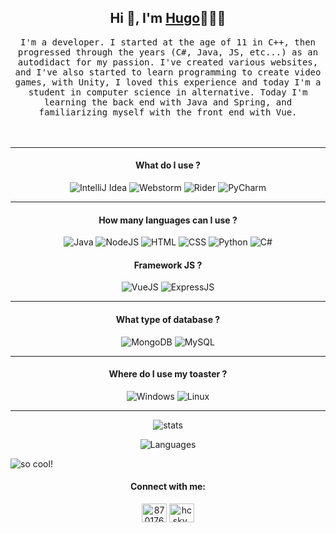<h2 align='center'> Hi 👋, I'm <a href="https://github.com/Hc-Sky">Hugo</a>🧑🏻‍💻</h2>

<p align="center">
  <samp>I'm a developer. I started at the age of 11 in C++, then progressed through the years (C#, Java, JS, etc...) as an autodidact for my passion. I've created various websites, and I've also started to learn programming to create video games, with Unity, I loved this experience and today I'm a student in computer science in alternative. Today I'm learning the back end with Java and Spring, and familiarizing myself with the front end with Vue. 
  </samp>
  <br><br>
  <br>
</p>

<hr>

<h4 align="center">What do I use ?</h4>
<p align="center"> 
  <img src="https://img.shields.io/badge/IntelliJIDEA-000000.svg?style=for-the-badge&logo=intellij-idea&logoColor=white" alt="IntelliJ Idea" />
  <img src="https://img.shields.io/badge/webstorm-143?style=for-the-badge&logo=webstorm&logoColor=white&color=black" alt="Webstorm" />
  <img src="https://img.shields.io/badge/Rider-000000?style=for-the-badge&logo=webstorm&logoColor=white&color=black" alt="Rider" />
  <img src="https://img.shields.io/badge/PyCharm-000000?style=for-the-badge&logo=webstorm&logoColor=white&color=black" alt="PyCharm" />
</p>

<hr>

<h4 align="center">How many languages can I use ?</h4>
<p align="center"> 
  <img src="https://img.shields.io/badge/Java-ED8B00?style=for-the-badge&logo=openjdk&logoColor=white" alt="Java" />
  <img src="https://img.shields.io/badge/Node.js-43853D?style=for-the-badge&logo=node.js&logoColor=white" alt="NodeJS" />
  <img src="https://img.shields.io/badge/HTML5-E34F26?style=for-the-badge&logo=html5&logoColor=white" alt="HTML" />
  <img src="https://img.shields.io/badge/CSS3-1572B6?style=for-the-badge&logo=css3&logoColor=white" alt="CSS" />
  <img src="https://img.shields.io/badge/Python-14354C?style=for-the-badge&logo=python&logoColor=white" alt="Python" />
  <img src="https://img.shields.io/badge/C%23-239120?style=for-the-badge&logo=c-sharp&logoColor=white" alt="C#" />
</p>

<h4 align="center">Framework JS ?</h4>
<p align="center"> 
  <img src="https://img.shields.io/badge/Vue.js-35495E?style=for-the-badge&logo=vue.js&logoColor=4FC08D" alt="VueJS" />
  <img src="https://img.shields.io/badge/Express.js-404D59?style=for-the-badge" alt="ExpressJS" />
</p>

<hr>

<h4 align="center">What type of database ?</h4>
<p align="center"> 
  <img src="https://img.shields.io/badge/MongoDB-4EA94B?style=for-the-badge&logo=mongodb&logoColor=white" alt="MongoDB" />
  <img src="https://img.shields.io/badge/MySQL-005C84?style=for-the-badge&logo=mysql&logoColor=white" alt="MySQL" />
</p>

<hr>
<h4 align="center">Where do I use my toaster ?</h4>
<p align="center"> 
  <img src="https://img.shields.io/badge/Windows-0078D6?style=for-the-badge&logo=windows&logoColor=white" alt="Windows" />
  <img src="https://img.shields.io/badge/Linux-FCC624?style=for-the-badge&logo=linux&logoColor=black" alt="Linux" />
</p>

<hr>

<p align="center">
  <img src="https://github-readme-stats.vercel.app/api?username=Hc-Sky&show_icons=true&theme=tokyonight" alt="stats">
</p>
<p align="center">
  <img src="https://github-readme-stats.vercel.app/api/top-langs/?username=Hc-Sky&layout=donut-vertical
  " alt="Languages">
</p>

![ so cool!](https://github.com/punitkmryh/punitkmryh/blob/master/wave.svg )

<h4 align="center">Connect with me:</h4>
<p align="center">
  <a href="https://stackoverflow.com/users/23587940/hc-sky" target="blank"><img align="center" src="https://raw.githubusercontent.com/rahuldkjain/github-profile-readme-generator/master/src/images/icons/Social/stack-overflow.svg" alt="8701764" height="30" width="40" /></a>
  <a href="https://discord.gg/hcsky_" target="blank"><img align="center" src="https://raw.githubusercontent.com/rahuldkjain/github-profile-readme-generator/master/src/images/icons/Social/discord.svg" alt="hcsky_" height="30" width="40" /></a>
</p>
